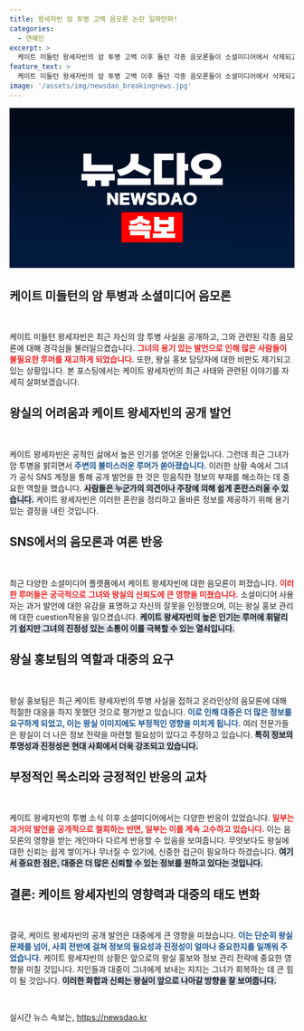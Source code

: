 ```yaml
---
title: 왕세자빈 암 투병 고백 음모론 논란 일파만파!
categories:
  - 연예인
excerpt: >
  케이트 미들턴 왕세자빈의 암 투병 고백 이후 돌던 각종 음모론들이 소셜미디어에서 삭제되고 있다. 전문가들은 왕실 대응의 실패가 루머 확산을 초래했다고 지적하며, 왕실의 새로운 홍보 전략 필요성을 강조하고 있다.
feature_text: >
  케이트 미들턴 왕세자빈의 암 투병 고백 이후 돌던 각종 음모론들이 소셜미디어에서 삭제되고 있다. 전문가들은 왕실 대응의 실패가 루머 확산을 초래했다고 지적하며, 왕실의 새로운 홍보 전략 필요성을 강조하고 있다.
image: '/assets/img/newsdao_breakingnews.jpg'
---
```


<p><img src="/assets/img/newsdao_breakingnews.jpg" alt="pcversion 속보" /></p>

<h2 data-ke-size="size26">케이트 미들턴의 암 투병과 소셜미디어 음모론</h2>

<p data-ke-size="size16">&nbsp;</p>

<p>케이트 미들턴 왕세자빈은 최근 자신의 암 투병 사실을 공개하고, 그와 관련된 각종 음모론에 대해 경각심을 불러일으켰습니다. <b><span style="color: #ee2323;">그녀의 용기 있는 발언으로 인해 많은 사람들이 불필요한 루머를 재고하게 되었습니다.</span></b> 또한, 왕실 홍보 담당자에 대한 비판도 제기되고 있는 상황입니다. 본 포스팅에서는 케이트 왕세자빈의 최근 사태와 관련된 이야기를 자세히 살펴보겠습니다.</p>

<h2 data-ke-size="size26">왕실의 어려움과 케이트 왕세자빈의 공개 발언</h2>

<p data-ke-size="size16">&nbsp;</p>

<p>케이트 왕세자빈은 공적인 삶에서 높은 인기를 얻어온 인물입니다. 그런데 최근 그녀가 암 투병을 밝히면서 <b><span style="color: #1a5490;">주변의 불미스러운 루머가 쏟아졌습니다.</span></b> 이러한 상황 속에서 그녀가 공식 SNS 계정을 통해 공개 발언을 한 것은 믿음직한 정보의 부재를 해소하는 데 중요한 역할을 했습니다. <b><span style="background-color: #21538527;">사람들은 누군가의 의견이나 주장에 의해 쉽게 혼란스러울 수 있습니다.</span></b> 케이트 왕세자빈은 이러한 혼란을 정리하고 올바른 정보를 제공하기 위해 용기 있는 결정을 내린 것입니다.</p>

<h2 data-ke-size="size26">SNS에서의 음모론과 여론 반응</h2>

<p data-ke-size="size16">&nbsp;</p>

<p>최근 다양한 소셜미디어 플랫폼에서 케이트 왕세자빈에 대한 음모론이 퍼졌습니다. <b><span style="color: #ee2323;">이러한 루머들은 궁극적으로 그녀와 왕실의 신뢰도에 큰 영향을 미쳤습니다.</span></b> 소셜미디어 사용자는 과거 발언에 대한 유감을 표명하고 자신의 잘못을 인정했으며, 이는 왕실 홍보 관리에 대한 cuestion작용을 일으켰습니다. <b><span style="background-color: #21538527;">케이트 왕세자빈의 높은 인기는 루머에 휘말리기 쉽지만 그녀의 진정성 있는 소통이 이를 극복할 수 있는 열쇠입니다.</span></b> </p>

<h2 data-ke-size="size26">왕실 홍보팀의 역할과 대중의 요구</h2>

<p data-ke-size="size16">&nbsp;</p>

<p>왕실 홍보팀은 최근 케이트 왕세자빈의 투병 사실을 접하고 온라인상의 음모론에 대해 적절한 대응을 하지 못했던 것으로 평가받고 있습니다. <b><span style="color: #1a5490;">이로 인해 대중은 더 많은 정보를 요구하게 되었고, 이는 왕실 이미지에도 부정적인 영향을 미치게 됩니다.</span></b> 여러 전문가들은 왕실이 더 나은 정보 전략을 마련할 필요성이 있다고 주장하고 있습니다. <b><span style="background-color: #21538527;">특히 정보의 투명성과 진정성은 현대 사회에서 더욱 강조되고 있습니다.</span></b> </p>

<h2 data-ke-size="size26">부정적인 목소리와 긍정적인 반응의 교차</h2>

<p data-ke-size="size16">&nbsp;</p>

<p>케이트 왕세자빈의 투병 소식 이후 소셜미디어에서는 다양한 반응이 있었습니다. <b><span style="color: #ee2323;">일부는 과거의 발언을 공개적으로 철회하는 반면, 일부는 이를 계속 고수하고 있습니다.</span></b> 이는 음모론의 영향을 받는 개인마다 다르게 반응할 수 있음을 보여줍니다. 무엇보다도 왕실에 대한 신뢰는 쉽게 쌓이거나 무너질 수 있기에, 신중한 접근이 필요하다 하겠습니다. <b><span style="background-color: #21538527;">여기서 중요한 점은, 대중은 더 많은 신뢰할 수 있는 정보를 원하고 있다는 것입니다.</span></b></p>

<h2 data-ke-size="size26">결론: 케이트 왕세자빈의 영향력과 대중의 태도 변화</h2>

<p data-ke-size="size16">&nbsp;</p>

<p>결국, 케이트 왕세자빈의 공개 발언은 대중에게 큰 영향을 미쳤습니다. <b><span style="color: #1a5490;">이는 단순히 왕실 문제를 넘어, 사회 전반에 걸쳐 정보의 필요성과 진정성이 얼마나 중요한지를 일깨워 주었습니다.</span></b> 케이트 왕세자빈의 상황은 앞으로의 왕실 홍보와 정보 관리 전략에 중요한 영향을 미칠 것입니다. 지인들과 대중이 그녀에게 보내는 지지는 그녀가 회복하는 데 큰 힘이 될 것입니다. <b><span style="background-color: #21538527;">이러한 화합과 신뢰는 왕실이 앞으로 나아갈 방향을 잘 보여줍니다.</span></b> </p>

<p data-ke-size="size16">&nbsp;</p>
실시간 뉴스 속보는, <a href="https://newsdao.kr" rel="dofollow">https://newsdao.kr</a>


